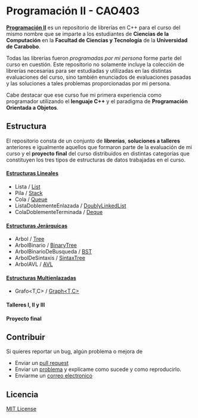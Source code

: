 # Programación II - CAO403

[**Programación II**](https://github.com/WilsenHernandez/Programacion-II) es un repositorio de librerías en C++ para el curso del mismo nombre que se imparte a los estudiantes de **Ciencias de la Computación** en la **Facultad de Ciencias y Tecnología** de la **Universidad de Carabobo**.

Todas las librerías fueron *programadas por mi persona* forme parte del curso en cuestión. Este repositorio no solamente incluye la colección de librerías necesarias para ser estudiadas y utilizadas en las distintas evaluaciones del curso, sino también enunciados de evaluaciones pasadas y las soluciones a tales problemas proporcionadas por mi persona.

Cabe destacar que ese curso fue mi primera experiencia como programador utilizando el **lenguaje C++** y el paradigma de **Programación Orientada a Objetos**.

## Estructura

El repositorio consta de un conjunto de **librerías**, **soluciones a talleres** anteriores e igualmente aquellos que formaron parte de la evaluación de mi curso y el **proyecto final** del curso distribuidos en distintas categorías que constituyen los tres tipos de estructuras de datos trabajadas en el curso.

#### [Estructuras Lineales](EstructurasLineales/)
* Lista<T> / [List<T>](EstructurasLineales/List.hpp)
* Pila<T> / [Stack<T>](EstructurasLineales/Stack.hpp)
* Cola<T> / [Queue<T>](EstructurasLineales/Queue.hpp)
* ListaDoblementeEnlazada<T> / [DoublyLinkedList<T>](EstructurasLineales/DoublyLinkedList.hpp)
* ColaDoblementeTerminada<T> / [Deque<T>](EstructurasLineales/Deque.hpp)

#### [Estructuras Jerárquicas](EstructurasJerarquicas/)
* Arbol<T> / [Tree<T>](EstructurasJerarquicas/Tree.hpp)
* ArbolBinario<T> / [BinaryTree<T>](EstructurasJerarquicas/BinaryTree.hpp)
* ArbolBinarioDeBusqueda<T> / [BST<T>](EstructurasJerarquicas/BST.hpp)
* ArbolDeSintaxis<T> / [SintaxTree<T>](EstructurasJerarquicas/SintaxTree.hpp)
* ArbolAVL<T> / [AVL<T>](EstructurasJerarquicas/AVL.hpp)

#### [Estructuras Multienlazadas](EstructurasMultienlazadas/)
* Grafo<T,C> / [Graph<T,C>](EstructurasMultienlazadas/Graph.hpp)

#### Talleres I, II y III
#### Proyecto final

## Contribuir

Si quieres reportar un bug, algún problema o mejora de

* Enviar un [pull request](https://github.com/WilsenHernandez/Programacion-II/pulls)
* Enviar un [problema](https://github.com/WilsenHernandez/Programacion-II/issues) y explícame como sucede y como reproducirlo.
* Enviarme un [correo electronico](mailto:wilsenh95@gmail.com)


## Licencia
[MIT License](LICENSE.txt)
